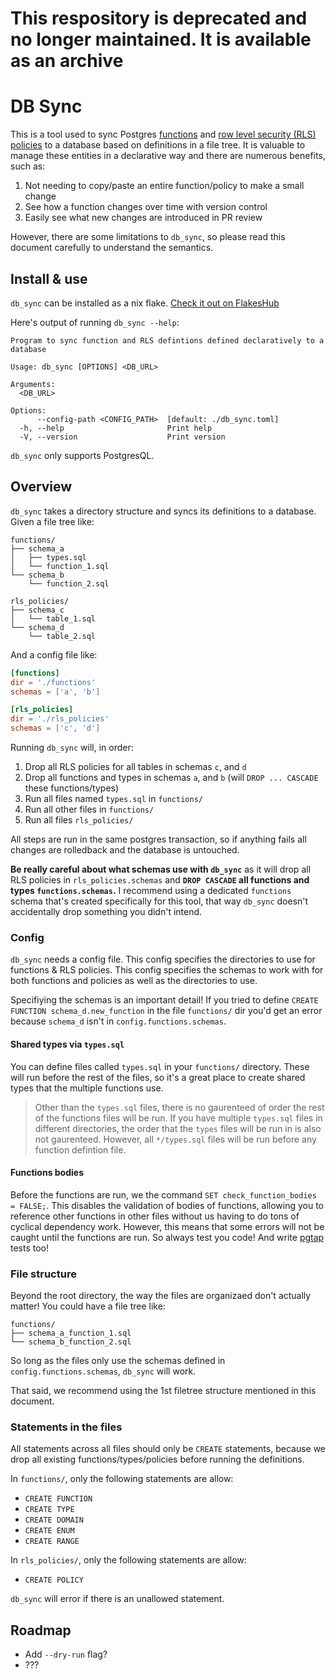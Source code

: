 # This respository is deprecated and no longer maintained. It is available as an archive

# DB Sync

This is a tool used to sync Postgres [functions](https://www.postgresql.org/docs/15/sql-createfunction.html) and [row level security (RLS) policies](https://www.postgresql.org/docs/current/ddl-rowsecurity.html) to a database based on definitions in a file tree.
It is valuable to manage these entities in a declarative way and there are numerous benefits, such as:

1. Not needing to copy/paste an entire function/policy to make a small change
2. See how a function changes over time with version control
3. Easily see what new changes are introduced in PR review

However, there are some limitations to `db_sync`, so please read this document carefully to understand the semantics.

## Install & use

`db_sync` can be installed as a nix flake. [Check it out on FlakesHub](https://flakehub.com/flake/jaredramirez/db_sync)

Here's output of running `db_sync --help`:

```
Program to sync function and RLS defintions defined declaratively to a database

Usage: db_sync [OPTIONS] <DB_URL>

Arguments:
  <DB_URL>

Options:
      --config-path <CONFIG_PATH>  [default: ./db_sync.toml]
  -h, --help                       Print help
  -V, --version                    Print version
```

`db_sync` only supports PostgresQL.

## Overview

`db_sync` takes a directory structure and syncs its definitions to a database. Given a file tree like:

```
functions/
├── schema_a
│   ├── types.sql
│   └── function_1.sql
└── schema_b
    └── function_2.sql

rls_policies/
├── schema_c
│   └── table_1.sql
└── schema_d
    └── table_2.sql
```

And a config file like:
```toml
[functions]
dir = './functions'
schemas = ['a', 'b']

[rls_policies]
dir = './rls_policies'
schemas = ['c', 'd']
```

Running `db_sync` will, in order:

1. Drop all RLS policies for all tables in schemas `c`, and `d`
2. Drop all functions and types in  schemas `a`, and `b` (will `DROP ... CASCADE` these functions/types)
3. Run all files named `types.sql` in `functions/`
4. Run all other files in `functions/`
5. Run all files `rls_policies/`

All steps are run in the same postgres transaction, so if anything fails all changes are rolledback and the database is untouched.

**Be really careful about what schemas use with `db_sync`** as it will drop all RLS policies in `rls_policies.schemas` and **`DROP CASCADE` all functions and types `functions.schemas`.** I recommend using a dedicated `functions` schema that's created specifically for this tool, that way `db_sync` doesn't accidentally drop something you didn't intend.

### Config

`db_sync` needs a config file. This config specifies the directories to use for functions & RLS policies.
This config  specifies the schemas to work with for both functions and policies as well as the directories to use.

Specifiying the schemas is an important detail!
If you tried to define `CREATE FUNCTION schema_d.new_function` in the file `functions/` dir
you'd get an error because `schema_d` isn't in `config.functions.schemas`. 

#### Shared types via `types.sql`

You can define files called `types.sql` in your `functions/` directory. These will run before the rest of the files, so it's a great place to  create shared types that the multiple functions use.

> Other than the `types.sql` files, there is no gaurenteed of order the rest of the functions files will be run. If you have multiple `types.sql` files in different directories, the order that the `types` files will be run in is also not gaurenteed. However, all `*/types.sql` files will be run before any function defintion file.

#### Functions bodies

Before the functions are run, we the command `SET check_function_bodies = FALSE;`. This disables the validation of bodies of functions, allowing you to reference other functions in other files without us having to do tons of cyclical dependency work. However, this means that some errors will not be caught until the functions are run. So always test you code! And write [pgtap](https://pgtap.org/) tests too!

### File structure

Beyond the root directory, the way the files are organizaed don't actually matter! You could have a file tree like:
```
functions/
├── schema_a_function_1.sql
└── schema_b_function_2.sql
```

So long as the files only use the schemas defined in `config.functions.schemas`, `db_sync` will work.

That said, we recommend using the 1st filetree structure mentioned in this document.

### Statements in the files

All statements across all files should only be `CREATE` statements, because we drop all existing functions/types/policies before running the definitions. 

In `functions/`, only the following statements are allow:
- `CREATE FUNCTION`
- `CREATE TYPE`
- `CREATE DOMAIN`
- `CREATE ENUM`
- `CREATE RANGE`

In `rls_policies/`, only the following statements are allow:
- `CREATE POLICY`

`db_sync` will error if there is an unallowed statement. 

## Roadmap

- Add `--dry-run` flag?
- ???
